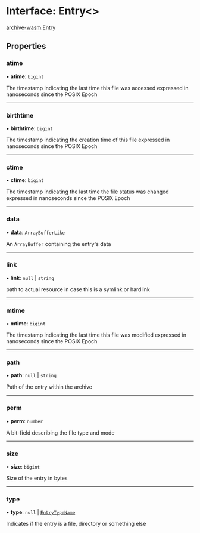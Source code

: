 # Interface: Entry<\>

[archive-wasm](../modules/archive_wasm.md).Entry

## Properties

### atime

• **atime**: `bigint`

The timestamp indicating the last time this file was accessed expressed in nanoseconds since the POSIX Epoch

---

### birthtime

• **birthtime**: `bigint`

The timestamp indicating the creation time of this file expressed in nanoseconds since the POSIX Epoch

---

### ctime

• **ctime**: `bigint`

The timestamp indicating the last time the file status was changed expressed in nanoseconds since the POSIX Epoch

---

### data

• **data**: `ArrayBufferLike`

An `ArrayBuffer` containing the entry's data

---

### link

• **link**: `null` \| `string`

path to actual resource in case this is a symlink or hardlink

---

### mtime

• **mtime**: `bigint`

The timestamp indicating the last time this file was modified expressed in nanoseconds since the POSIX Epoch

---

### path

• **path**: `null` \| `string`

Path of the entry within the archive

---

### perm

• **perm**: `number`

A bit-field describing the file type and mode

---

### size

• **size**: `bigint`

Size of the entry in bytes

---

### type

• **type**: `null` \| [`EntryTypeName`](../enums/archive_wasm.EntryTypeName.md)

Indicates if the entry is a file, directory or something else
